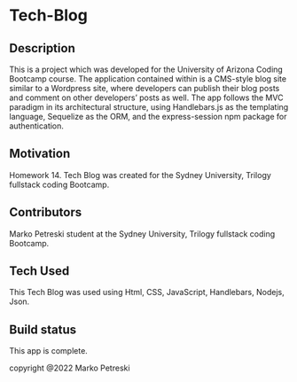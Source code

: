 # Tech-Blog

## Description 

This is a project which was developed for the University of Arizona Coding Bootcamp course. The application contained within is a CMS-style blog site similar to a Wordpress site, where developers can publish their blog posts and comment on other developers’ posts as well. The app follows the MVC paradigm in its architectural structure, using Handlebars.js as the templating language, Sequelize as the ORM, and the express-session npm package for authentication.

## Motivation
Homework 14. Tech Blog was created for the Sydney University, Trilogy fullstack coding Bootcamp.

## Contributors
Marko Petreski student at the Sydney University, Trilogy fullstack coding Bootcamp.
 
 ## Tech Used
 This Tech Blog was used using Html, CSS, JavaScript, Handlebars, Nodejs, Json.

 ## Build status
 This app is complete.



 copyright @2022 Marko Petreski





